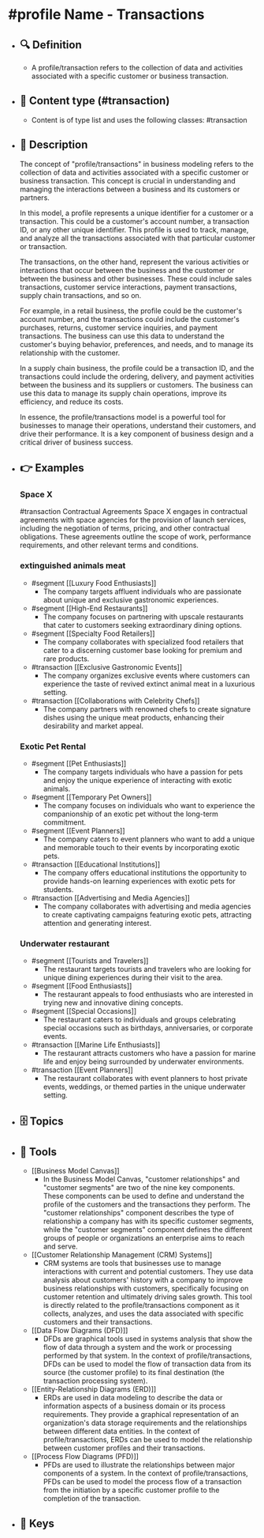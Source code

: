 # #profile Name - Transactions
- ## 🔍 Definition
  - A profile/transaction refers to the collection of data and activities associated with a specific customer or business transaction.
- ## 📰 Content type (#transaction)
  - Content is of type list and uses the following classes: #transaction

- ## 📖 Description
  The concept of "profile/transactions" in business modeling refers to the collection of data and activities associated with a specific customer or business transaction. This concept is crucial in understanding and managing the interactions between a business and its customers or partners.
  
  In this model, a profile represents a unique identifier for a customer or a transaction. This could be a customer's account number, a transaction ID, or any other unique identifier. This profile is used to track, manage, and analyze all the transactions associated with that particular customer or transaction.
  
  The transactions, on the other hand, represent the various activities or interactions that occur between the business and the customer or between the business and other businesses. These could include sales transactions, customer service interactions, payment transactions, supply chain transactions, and so on.
  
  For example, in a retail business, the profile could be the customer's account number, and the transactions could include the customer's purchases, returns, customer service inquiries, and payment transactions. The business can use this data to understand the customer's buying behavior, preferences, and needs, and to manage its relationship with the customer.
  
  In a supply chain business, the profile could be a transaction ID, and the transactions could include the ordering, delivery, and payment activities between the business and its suppliers or customers. The business can use this data to manage its supply chain operations, improve its efficiency, and reduce its costs.
  
  In essence, the profile/transactions model is a powerful tool for businesses to manage their operations, understand their customers, and drive their performance. It is a key component of business design and a critical driver of business success.
- ## 👉 Examples
  ### Space X
  #transaction Contractual Agreements
  Space X engages in contractual agreements with space agencies for the provision of launch services, including the negotiation of terms, pricing, and other contractual obligations. These agreements outline the scope of work, performance requirements, and other relevant terms and conditions.
  ### 
  
  ### extinguished animals meat
  - #segment [[Luxury Food Enthusiasts]]
  	- The company targets affluent individuals who are passionate about unique and exclusive gastronomic experiences.
  - #segment [[High-End Restaurants]]
  	- The company focuses on partnering with upscale restaurants that cater to customers seeking extraordinary dining options.
  - #segment [[Specialty Food Retailers]]
  	- The company collaborates with specialized food retailers that cater to a discerning customer base looking for premium and rare products.
  - #transaction [[Exclusive Gastronomic Events]]
  	- The company organizes exclusive events where customers can experience the taste of revived extinct animal meat in a luxurious setting.
  - #transaction [[Collaborations with Celebrity Chefs]]
  	- The company partners with renowned chefs to create signature dishes using the unique meat products, enhancing their desirability and market appeal.
  ### Exotic Pet Rental
  - #segment [[Pet Enthusiasts]]
  	- The company targets individuals who have a passion for pets and enjoy the unique experience of interacting with exotic animals.
  - #segment [[Temporary Pet Owners]]
  	- The company focuses on individuals who want to experience the companionship of an exotic pet without the long-term commitment.
  - #segment [[Event Planners]]
  	- The company caters to event planners who want to add a unique and memorable touch to their events by incorporating exotic pets.
  - #transaction [[Educational Institutions]]
  	- The company offers educational institutions the opportunity to provide hands-on learning experiences with exotic pets for students.
  - #transaction [[Advertising and Media Agencies]]
  	- The company collaborates with advertising and media agencies to create captivating campaigns featuring exotic pets, attracting attention and generating interest.
  ### Underwater restaurant
  - #segment [[Tourists and Travelers]]
  	- The restaurant targets tourists and travelers who are looking for unique dining experiences during their visit to the area.
  - #segment [[Food Enthusiasts]]
  	- The restaurant appeals to food enthusiasts who are interested in trying new and innovative dining concepts.
  - #segment [[Special Occasions]]
  	- The restaurant caters to individuals and groups celebrating special occasions such as birthdays, anniversaries, or corporate events.
  - #transaction [[Marine Life Enthusiasts]]
  	- The restaurant attracts customers who have a passion for marine life and enjoy being surrounded by underwater environments.
  - #transaction [[Event Planners]]
  	- The restaurant collaborates with event planners to host private events, weddings, or themed parties in the unique underwater setting.
- ## 🗄️ Topics
  
- ## 🧰 Tools
  - [[Business Model Canvas]]
    - In the Business Model Canvas, "customer relationships" and "customer segments" are two of the nine key components. These components can be used to define and understand the profile of the customers and the transactions they perform. The "customer relationships" component describes the type of relationship a company has with its specific customer segments, while the "customer segments" component defines the different groups of people or organizations an enterprise aims to reach and serve.
  - [[Customer Relationship Management (CRM) Systems]]
    - CRM systems are tools that businesses use to manage interactions with current and potential customers. They use data analysis about customers' history with a company to improve business relationships with customers, specifically focusing on customer retention and ultimately driving sales growth. This tool is directly related to the profile/transactions component as it collects, analyzes, and uses the data associated with specific customers and their transactions.
  - [[Data Flow Diagrams (DFD)]]
    - DFDs are graphical tools used in systems analysis that show the flow of data through a system and the work or processing performed by that system. In the context of profile/transactions, DFDs can be used to model the flow of transaction data from its source (the customer profile) to its final destination (the transaction processing system).
  - [[Entity-Relationship Diagrams (ERD)]]
    - ERDs are used in data modeling to describe the data or information aspects of a business domain or its process requirements. They provide a graphical representation of an organization's data storage requirements and the relationships between different data entities. In the context of profile/transactions, ERDs can be used to model the relationship between customer profiles and their transactions.
  - [[Process Flow Diagrams (PFD)]]
    - PFDs are used to illustrate the relationships between major components of a system. In the context of profile/transactions, PFDs can be used to model the process flow of a transaction from the initiation by a specific customer profile to the completion of the transaction.
- ## 🔑 Keys
  
